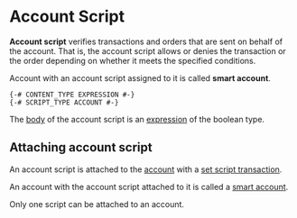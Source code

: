 # Account Script

**Account script** verifies transactions and orders that are sent on behalf of the account. That is, the account script allows or denies the transaction or the order depending on whether it meets the specified conditions.

Account with an account script assigned to it is called **smart account**. 

``` ride
{-# CONTENT_TYPE EXPRESSION #-}
{-# SCRIPT_TYPE ACCOUNT #-}
```

The [body](/en/ride/script/script-body) of the account script is an [expression](/en/ride/base-concepts/expression) of the boolean type.

## Attaching account script

An account script is attached to the [account](/en/blockchain/account/) with a [set script transaction](/en/blockchain/transaction-type/set-script-transaction).

An account with the account script attached to it is called a [smart account](/en/blockchain/account/smart-account).

Only one script can be attached to an account.
